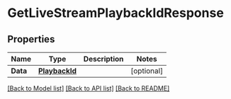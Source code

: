 # GetLiveStreamPlaybackIdResponse

## Properties
Name | Type | Description | Notes
------------ | ------------- | ------------- | -------------
**Data** | [**PlaybackId**](.md) |  | [optional] 

[[Back to Model list]](../README.md#documentation-for-models) [[Back to API list]](../README.md#documentation-for-api-endpoints) [[Back to README]](../README.md)


